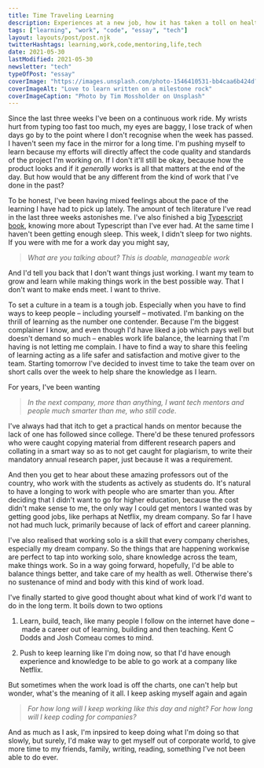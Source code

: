 ```yaml
---
title: Time Traveling Learning
description: Experiences at a new job, how it has taken a toll on health, how and why learning is compensating for it, and the escape plan.
tags: ["learning", "work", "code", "essay", "tech"]
layout: layouts/post/post.njk
twitterHashtags: learning,work,code,mentoring,life,tech
date: 2021-05-30
lastModified: 2021-05-30
newsletter: "tech"
typeOfPost: "essay"
coverImage: "https://images.unsplash.com/photo-1546410531-bb4caa6b424d?ixid=MnwxMjA3fDB8MHxwaG90by1wYWdlfHx8fGVufDB8fHx8&ixlib=rb-1.2.1&auto=format&fit=crop&w=1351&q=80"
coverImageAlt: "Love to learn written on a milestone rock"
coverImageCaption: "Photo by Tim Mossholder on Unsplash"
---
```


Since the last three weeks I've been on a continuous work ride. My wrists hurt from typing too fast too much, my eyes are baggy, I lose track of when days go by to the point where I don't recognise when the week has passed. I haven't seen my face in the mirror for a long time. I'm pushing myself to learn because my efforts will directly affect the code quality and standards of the project I'm working on. If I don't it'll still be okay, because how the product looks and if it *generally* works is all that matters at the end of the day. But how would that be any different from the kind of work that I've done in the past?

To be honest, I've been having mixed feelings about the pace of the learning I have had to pick up lately. The amount of tech literature I've read in the last three weeks astonishes me. I've also finished a big [Typescript book](https://www.smashingmagazine.com/printed-books/typescript-in-50-lessons/#:~:text=In%20TypeScript%20in%2050%20Lessons,explained%2C%20from%20start%20to%20finish.), knowing more about Typescript than I've ever had. At the same time I haven't been getting enough sleep. This week, I didn't sleep for two nights. If you were with me for a work day you might say,

> _What are you talking about? This is doable, manageable work_

And I'd tell you back that I don't want things just working. I want my team to grow and learn while making things work in the best possible way. That I don't want to make ends meet. I want to thrive.

To set a culture in a team is a tough job. Especially when you have to find ways to keep people – including yourself – motivated. I'm banking on the thrill of learning as the number one contender. Because I'm the biggest complainer I know, and even though I'd have liked a job which pays well but doesn't demand so much – enables work life balance, the learning that I'm having is not letting me complain. I have to find a way to share this feeling of learning acting as a life safer and satisfaction and motive giver to the team. Starting tomorrow I've decided to invest time to take the team over on short calls over the week to help share the knowledge as I learn.

For years, I've been wanting

> _In the next company, more than anything, I want tech mentors and people much smarter than me, who still code_.

I've always had that itch to get a practical hands on mentor because the lack of one has followed since college. There'd be these tenured professors who were caught copying material from different research papers and collating in a smart way so as to not get caught for plagiarism, to write their mandatory annual research paper, just because it was a requirement.

And then you get to hear about these amazing professors out of the country, who work with the students as actively as students do. It's natural to have a longing to work with people who are smarter than you. After deciding that I didn't want to go for higher education, because the cost didn't make sense to me, the only way I could get mentors I wanted was by getting good jobs, like perhaps at Netflix, my dream company. So far I have not had much luck, primarily because of lack of effort and career planning.

I've also realised that working solo is a skill that every company cherishes, especially my dream company. So the things that are happening workwise are perfect to tap into working solo, share knowledge across the team, make things work. So in a way going forward, hopefully, I'd be able to balance things better, and take care of my health as well. Otherwise there's no sustenance of mind and body with this kind of work load.

I've finally started to give good thought about what kind of work I'd want to do in the long term. It boils down to two options

1. Learn, build, teach, like many people I follow on the internet have done – made a career out of learning, building and then teaching. Kent C Dodds and Josh Comeau comes to mind.

2. Push to keep learning like I'm doing now, so that I'd have enough experience and knowledge to be able to go work at a company like Netflix.

But sometimes when the work load is off the charts, one can't help but wonder, what's the meaning of it all. I keep asking myself again and again

> _For how long will I keep working like this day and night? For how long will I keep coding for companies?_

And as much as I ask, I'm inpsired to keep doing what I'm doing so that slowly, but surely, I'd make way to get myself out of corporate world, to give more time to my friends, family, writing, reading, something I've not been able to do ever.
